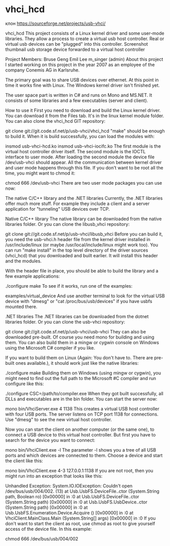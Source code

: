 # vhci_hcd

клон https://sourceforge.net/projects/usb-vhci/

vhci_hcd
This project consists of a Linux kernel driver and some user-mode libraries. They allow a process to create a virtual usb host controller. Real or virtual usb devices can be "plugged" into this controller.
Screenshot thumbnail
usb storage device forwarded to a virtual host controller

Project Members:
Bruse Geng
Emil Lee
m_singer (admin)
About this project
I started working on this project in the year 2007 as an employee of the company Conemis AG in Karlsruhe.

The primary goal was to share USB devices over ethernet. At this point in time it works fine with Linux. The Windows kernel driver isn't finished yet.

The user space part is written in C# and runs on Mono and MS.NET. It consists of some libraries and a few executables (server and client).

How to use it
First you need to download and build the Linux kernel driver. You can download it from the Files tab. It's in the linux kernel module folder. You can also clone the vhci_hcd GIT repository:

git clone git://git.code.sf.net/p/usb-vhci/vhci_hcd
"make" should be enough to build it. When it is build successfully, you can load the modules with:

insmod usb-vhci-hcd.ko
insmod usb-vhci-iocifc.ko
The first module is the virtual host controller driver itself. The second module is the IOCTL interface to user mode. After loading the second module the device file /dev/usb-vhci should appear. All the communication between kernel driver and user mode happens through this file. If you don't want to be root all the time, you might want to chmod it:

chmod 666 /dev/usb-vhci
There are two user mode packages you can use now:

The native C/C++ library and
the .NET libraries
Currently, the .NET libraries offer much more stuff. For example they include a client and a server application for "tunneling" USB devices over TCP.

Native C/C++ library
The native library can be downloaded from the native libraries folder. Or you can clone the libusb_vhci repository:

git clone git://git.code.sf.net/p/usb-vhci/libusb_vhci
Before you can build it, you need the usb-vhci.h header file from the kernel driver installed in /usr/include/linux (or maybe /usr/local/include/linux might work too). You can run "make install" in the top level directory of the driver sources (vhci_hcd) that you downloaded and built earlier. It will install this header and the modules.

With the header file in place, you should be able to build the library and a few example applications:

./configure
make
To see if it works, run one of the examples:

examples/virtual_device
And use another terminal to look for the virtual USB device with "dmesg" or "cat /proc/bus/usb/devices" if you have usbfs mounted there.

.NET libraries
The .NET libraries can be downloaded from the dotnet libraries folder. Or you can clone the usb-vhci repository:

git clone git://git.code.sf.net/p/usb-vhci/usb-vhci
They can also be downloaded pre-built. Of course you need mono for building and using them. You can also build them in a mingw or cygwin console on Windows using the Microsoft C# compiler if you like.

If you want to build them on Linux (Again: You don't have to. There are pre-built ones available.), it should work just like the native libraries:

./configure
make
Building them on Windows (using mingw or cygwin), you might need to find out the full path to the Microsoft #C compiler and run configure like this:

./configure CSC=/path/to/compiler.exe
When they got built successfully, all DLLs and executables are in the bin folder. You can start the server now:

mono bin/VhciServer.exe 4 1138
This creates a virtual USB host controller with four USB ports. The server listens on TCP port 1138 for connections. Use "dmesg" to see the new virtual host controller.

Now you can start the client on another computer (or the same one), to connect a USB device to this virtual host controller. But first you have to search for the device you want to connect:

mono bin/VhciClient.exe -l
The parameter -l shows you a tree of all USB ports and which devices are connected to them. Choose a device and start the client like this:

mono bin/VhciClient.exe 4-3 127.0.0.1:1138
If you are not root, then you might run into an exception that looks like this:

Unhandled Exception:
System.IO.IOException: Couldn't open /dev/bus/usb/004/002. (13)
  at Usb.UsbFS.DeviceFile..ctor (System.String path, Boolean ro) [0x00000] in <filename unknown>:0
  at Usb.UsbFS.DeviceFile..ctor (System.String path) [0x00000] in <filename unknown>:0
  at Usb.UsbFS.UsbDevice..ctor (System.String path) [0x00000] in <filename unknown>:0
  at Usb.UsbFS.Enumeration.Device.Acquire () [0x00000] in <filename unknown>:0
  at VhciClient.MainClass.Main (System.String[] args) [0x00000] in <filename unknown>:0
If you don't want to start the client as root, use chmod as root to give yourself access of the device file. In this example:

chmod 666 /dev/bus/usb/004/002
